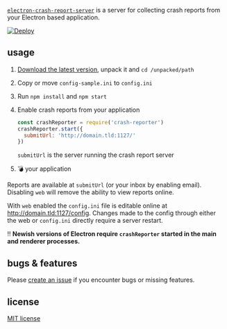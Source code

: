 [`electron-crash-report-server`][git-repo] is a server for
collecting crash reports from your Electron based
application.

[![Deploy][deploy-img]][deploy-url]

## usage

1. [Download the latest version][latest], unpack it and
   `cd /unpacked/path`

2. Copy or move `config-sample.ini` to `config.ini`

3. Run `npm install` and `npm start`

4. Enable crash reports from your application

   ``` javascript
   const crashReporter = require('crash-reporter')
   crashReporter.start({
     submitUrl: 'http://domain.tld:1127/'
   })
   ```

   `submitUrl` is the server running the crash report
   server

5. :bomb: your application

Reports are available at `submitUrl` (or your inbox by
enabling email). Disabling `web` will remove the ability
to view reports online.

With `web` enabled the `config.ini` file is editable online
at <http://domain.tld:1127/config>. Changes made to the
config through either the web or `config.ini` directly
require a server restart.

:bangbang: **Newish versions of Electron require
`crashReporter` started in the main and renderer
processes.**

## bugs & features
Please [create an issue][issues] if you encounter bugs or
missing features.

## license
[MIT license][license]

[git-repo]: http://git.io/vGxTg
[issues]: http://git.io/vGxt1
[latest]: http://git.io/vGxTY
[license]: http://git.io/vGxmf
[sample-config]: http://git.io/vGbHg
[deploy-img]: https://www.herokucdn.com/deploy/button.svg
[deploy-url]: https://heroku.com/deploy?template=https://github.com/johnmuhl/electron-crash-report-server/tree/pg-17
